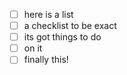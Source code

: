 - [ ] here is a list
- [ ] a checklist to be exact
- [ ] its got things to do
- [ ] on it
- [ ] finally this!
